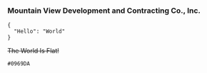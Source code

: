 ### Mountain View Development and Contracting Co., Inc.
```
{
  "Hello": "World"
}
```
~~The World Is Flat!~~

`#0969DA`


